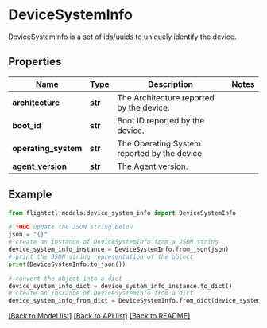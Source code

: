 # DeviceSystemInfo

DeviceSystemInfo is a set of ids/uuids to uniquely identify the device.

## Properties

Name | Type | Description | Notes
------------ | ------------- | ------------- | -------------
**architecture** | **str** | The Architecture reported by the device. | 
**boot_id** | **str** | Boot ID reported by the device. | 
**operating_system** | **str** | The Operating System reported by the device. | 
**agent_version** | **str** | The Agent version. | 

## Example

```python
from flightctl.models.device_system_info import DeviceSystemInfo

# TODO update the JSON string below
json = "{}"
# create an instance of DeviceSystemInfo from a JSON string
device_system_info_instance = DeviceSystemInfo.from_json(json)
# print the JSON string representation of the object
print(DeviceSystemInfo.to_json())

# convert the object into a dict
device_system_info_dict = device_system_info_instance.to_dict()
# create an instance of DeviceSystemInfo from a dict
device_system_info_from_dict = DeviceSystemInfo.from_dict(device_system_info_dict)
```
[[Back to Model list]](../README.md#documentation-for-models) [[Back to API list]](../README.md#documentation-for-api-endpoints) [[Back to README]](../README.md)


